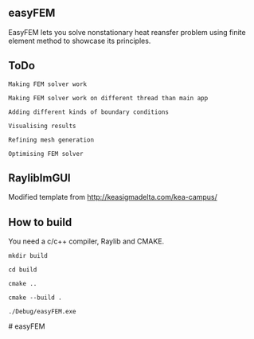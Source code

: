 ## easyFEM
EasyFEM lets you solve nonstationary heat reansfer problem using finite element method to showcase its principles.

## ToDo
    Making FEM solver work

    Making FEM solver work on different thread than main app
    
    Adding different kinds of boundary conditions
    
    Visualising results

    Refining mesh generation

    Optimising FEM solver

## RaylibImGUI 
Modified template from http://keasigmadelta.com/kea-campus/

## How to build 

You need a c/c++ compiler, Raylib and CMAKE.

    mkdir build

    cd build

    cmake ..

    cmake --build .

    ./Debug/easyFEM.exe

#   e a s y F E M  
 